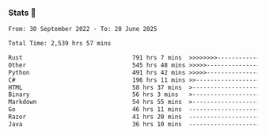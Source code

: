 ### Stats 👋
<!--START_SECTION:waka-->

```txt
From: 30 September 2022 - To: 20 June 2025

Total Time: 2,539 hrs 57 mins

Rust                               791 hrs 7 mins  >>>>>>>>-----------------   31.15 %
Other                              545 hrs 48 mins >>>>>--------------------   21.49 %
Python                             491 hrs 42 mins >>>>>--------------------   19.36 %
C#                                 196 hrs 11 mins >>-----------------------   07.72 %
HTML                               58 hrs 37 mins  >------------------------   02.31 %
Binary                             56 hrs 3 mins   >------------------------   02.21 %
Markdown                           54 hrs 55 mins  >------------------------   02.16 %
Go                                 46 hrs 11 mins  -------------------------   01.82 %
Razor                              41 hrs 20 mins  -------------------------   01.63 %
Java                               36 hrs 10 mins  -------------------------   01.42 %
```

<!--END_SECTION:waka-->

<!--
**buhaytza2005/buhaytza2005** is a ✨ _special_ ✨ repository because its `README.md` (this file) appears on your GitHub profile.

Here are some ideas to get you started:

- 🔭 I’m currently working on ...
- 🌱 I’m currently learning ...
- 👯 I’m looking to collaborate on ...
- 🤔 I’m looking for help with ...
- 💬 Ask me about ...
- 📫 How to reach me: ...
- 😄 Pronouns: ...
- ⚡ Fun fact: ...
-->


